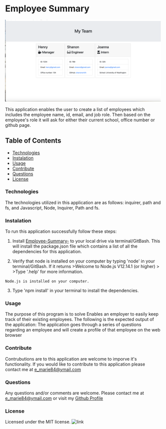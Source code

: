 
# Employee Summary

![image relative path](Employee-Screenshot.png)

This application enables the user to create a list of employees which includes the employee name, id, email, and job role. Then based on the employee's role it will ask for either their current school, office number or github page.

## Table of Contents 

- [Technologies](#tech)
- [Instalation](#install)
- [Usage](#output)
- [Contribute](#contribute)
- [Questions](#email)
- [License](#license)

### Technologies

 The technologies utilized in this application are as follows: inquirer, path and fs, and Javascript, Node, Inquirer, Path and fs.

### Instalation

 To run this application successfully follow these steps:
  1. Install [Employee-Summary-](https://erinmarie84@github.io/Employee-Summary-/) to your local drive via terminal/GitBash. This will install the package.json file which contains a list of all the dependencies for this application. 

  2. Verify that node is installed on your computer by typing 'node' in your terminal/GitBash. If it returns
    >Welcome to Node.js V12.14.1 (or higher)
    >
    >Type '.help' for more information.

    Node.js is installed on your computer.
  3. Type 'npm install' in your terminal to install the dependencies. 

### Usage

 The purpose of this program is to solve Enables an employer to easily keep track of their existing employees. The following is the expected output of the application: The application goes through a series of questions regarding an employee and will create a profile of that employee on the web browser

### Contribute
 
 Contrubutions are to this application are welcome to imporve it's functionality. If you would like to contribute to this application please contact me at e_marie84@ymail.com

### Questions

 Any questions and/or comments are welcome. Please contact me at e_marie84@ymail.com or visit my [Github Profile](https://github.com/erinmarie84)

 ### License

 Licensed under the MIT license. ![link](https://img.shields.io/github/license/erinmarie84/Employee-Summary-?=plastic)
